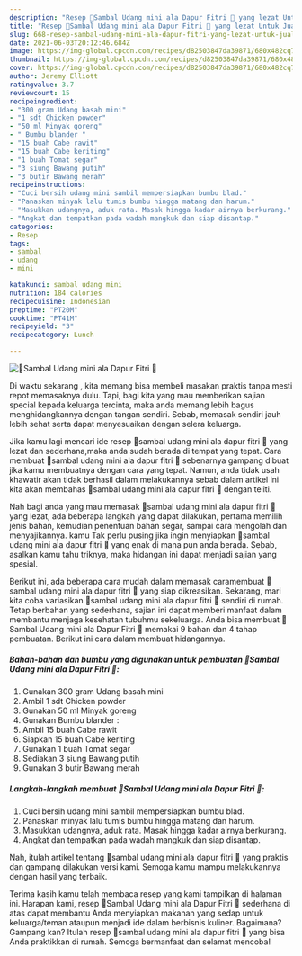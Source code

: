 ```yaml
---
description: "Resep 🦐Sambal Udang mini ala Dapur Fitri 🦐 yang lezat Untuk Jualan"
title: "Resep 🦐Sambal Udang mini ala Dapur Fitri 🦐 yang lezat Untuk Jualan"
slug: 668-resep-sambal-udang-mini-ala-dapur-fitri-yang-lezat-untuk-jualan
date: 2021-06-03T20:12:46.684Z
image: https://img-global.cpcdn.com/recipes/d82503847da39871/680x482cq70/🦐sambal-udang-mini-ala-dapur-fitri-🦐-foto-resep-utama.jpg
thumbnail: https://img-global.cpcdn.com/recipes/d82503847da39871/680x482cq70/🦐sambal-udang-mini-ala-dapur-fitri-🦐-foto-resep-utama.jpg
cover: https://img-global.cpcdn.com/recipes/d82503847da39871/680x482cq70/🦐sambal-udang-mini-ala-dapur-fitri-🦐-foto-resep-utama.jpg
author: Jeremy Elliott
ratingvalue: 3.7
reviewcount: 15
recipeingredient:
- "300 gram Udang basah mini"
- "1 sdt Chicken powder"
- "50 ml Minyak goreng"
- " Bumbu blander "
- "15 buah Cabe rawit"
- "15 buah Cabe keriting"
- "1 buah Tomat segar"
- "3 siung Bawang putih"
- "3 butir Bawang merah"
recipeinstructions:
- "Cuci bersih udang mini sambil mempersiapkan bumbu blad."
- "Panaskan minyak lalu tumis bumbu hingga matang dan harum."
- "Masukkan udangnya, aduk rata. Masak hingga kadar airnya berkurang."
- "Angkat dan tempatkan pada wadah mangkuk dan siap disantap."
categories:
- Resep
tags:
- sambal
- udang
- mini

katakunci: sambal udang mini 
nutrition: 184 calories
recipecuisine: Indonesian
preptime: "PT20M"
cooktime: "PT41M"
recipeyield: "3"
recipecategory: Lunch

---
```



![🦐Sambal Udang mini ala Dapur Fitri 🦐](https://img-global.cpcdn.com/recipes/d82503847da39871/680x482cq70/🦐sambal-udang-mini-ala-dapur-fitri-🦐-foto-resep-utama.jpg)

Di waktu  sekarang , kita memang bisa membeli masakan praktis tanpa mesti repot memasaknya dulu. Tapi, bagi kita yang mau memberikan sajian special kepada keluarga tercinta, maka anda memang lebih bagus menghidangkannya dengan tangan sendiri. Sebab, memasak sendiri jauh lebih sehat serta dapat menyesuaikan dengan selera keluarga.

Jika kamu lagi mencari ide resep 🦐sambal udang mini ala dapur fitri 🦐 yang lezat dan sederhana,maka anda sudah berada di tempat yang tepat. Cara membuat 🦐sambal udang mini ala dapur fitri 🦐  sebenarnya gampang dibuat jika kamu membuatnya dengan cara yang tepat. Namun, anda tidak usah khawatir akan tidak berhasil dalam melakukannya 
sebab dalam artikel ini kita akan membahas 🦐sambal udang mini ala dapur fitri 🦐 dengan teliti.  



Nah bagi anda yang mau memasak 🦐sambal udang mini ala dapur fitri 🦐 yang lezat, ada beberapa langkah yang dapat dilakukan, pertama memilih jenis bahan, kemudian penentuan bahan segar, sampai cara mengolah dan menyajikannya. kamu Tak perlu pusing jika ingin menyiapkan 🦐sambal udang mini ala dapur fitri 🦐 yang enak di mana pun anda berada. Sebab, asalkan kamu  tahu triknya, maka hidangan ini dapat menjadi sajian yang spesial.

Berikut ini, ada beberapa cara mudah dalam memasak caramembuat 🦐sambal udang mini ala dapur fitri 🦐 yang siap dikreasikan. Sekarang, mari kita coba variasikan 🦐sambal udang mini ala dapur fitri 🦐 sendiri di rumah. Tetap berbahan yang sederhana, sajian ini dapat memberi manfaat dalam membantu menjaga kesehatan tubuhmu sekeluarga. Anda bisa membuat 🦐Sambal Udang mini ala Dapur Fitri 🦐 memakai 9 bahan dan 4 tahap pembuatan. Berikut ini cara dalam membuat hidangannya.

<!--inarticleads1-->

##### Bahan-bahan dan bumbu yang digunakan untuk pembuatan 🦐Sambal Udang mini ala Dapur Fitri 🦐:

1. Gunakan 300 gram Udang basah mini
1. Ambil 1 sdt Chicken powder
1. Gunakan 50 ml Minyak goreng
1. Gunakan  Bumbu blander :
1. Ambil 15 buah Cabe rawit
1. Siapkan 15 buah Cabe keriting
1. Gunakan 1 buah Tomat segar
1. Sediakan 3 siung Bawang putih
1. Gunakan 3 butir Bawang merah




<!--inarticleads2-->

##### Langkah-langkah membuat 🦐Sambal Udang mini ala Dapur Fitri 🦐:

1. Cuci bersih udang mini sambil mempersiapkan bumbu blad.
1. Panaskan minyak lalu tumis bumbu hingga matang dan harum.
1. Masukkan udangnya, aduk rata. Masak hingga kadar airnya berkurang.
1. Angkat dan tempatkan pada wadah mangkuk dan siap disantap.




Nah, itulah artikel tentang  🦐sambal udang mini ala dapur fitri 🦐  yang praktis dan gampang dilakukan versi kami. Semoga kamu mampu melakukannya dengan hasil yang terbaik. 

Terima kasih kamu telah membaca resep yang kami tampilkan di halaman ini. Harapan kami, resep  🦐Sambal Udang mini ala Dapur Fitri 🦐 sederhana di atas dapat membantu Anda menyiapkan makanan yang sedap untuk keluarga/teman ataupun menjadi ide dalam berbisnis kuliner. Bagaimana? Gampang kan? Itulah resep 🦐sambal udang mini ala dapur fitri 🦐 yang bisa Anda praktikkan di rumah. Semoga bermanfaat dan selamat mencoba!

